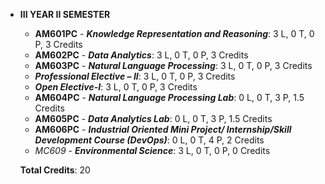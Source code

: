 - **III YEAR II SEMESTER**
  - **AM601PC** - ***Knowledge Representation and Reasoning***: 3 L, 0 T, 0 P, 3 Credits
  - **AM602PC** - ***Data Analytics***: 3 L, 0 T, 0 P, 3 Credits
  - **AM603PC** - ***Natural Language Processing***: 3 L, 0 T, 0 P, 3 Credits
  - ***Professional Elective – II***: 3 L, 0 T, 0 P, 3 Credits
  - ***Open Elective-I***: 3 L, 0 T, 0 P, 3 Credits
  - **AM604PC** - ***Natural Language Processing Lab***: 0 L, 0 T, 3 P, 1.5 Credits
  - **AM605PC** - ***Data Analytics Lab***: 0 L, 0 T, 3 P, 1.5 Credits
  - **AM606PC** - ***Industrial Oriented Mini Project/ Internship/Skill Development Course (DevOps)***: 0 L, 0 T, 4 P, 2 Credits
  - *MC609* - ***Environmental Science***: 3 L, 0 T, 0 P, 0 Credits

  **Total Credits**: 20
